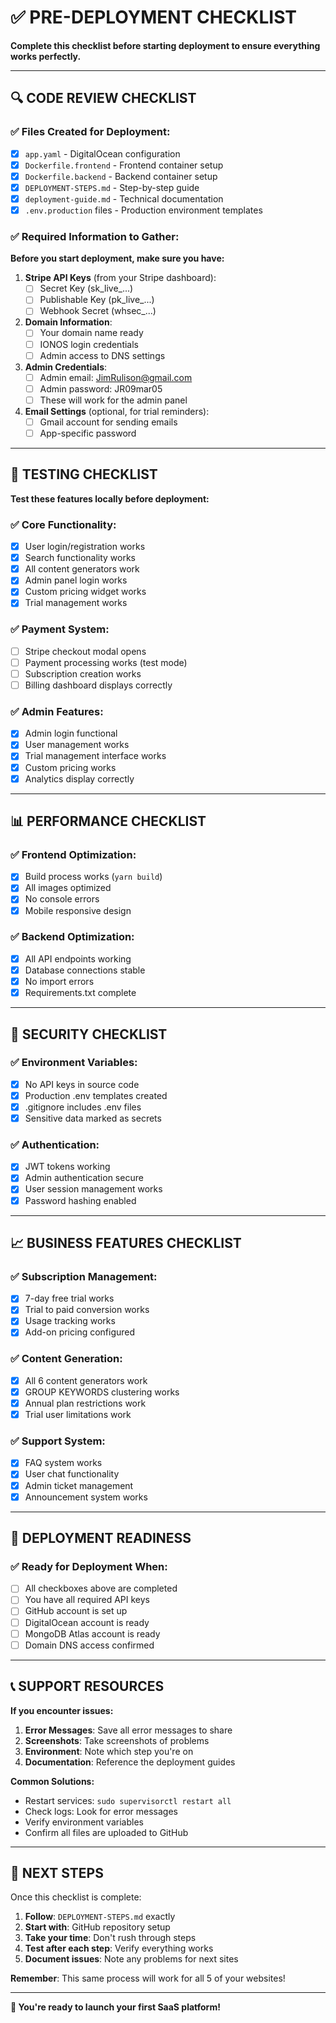 # ✅ PRE-DEPLOYMENT CHECKLIST

**Complete this checklist before starting deployment to ensure everything works perfectly.**

---

## 🔍 **CODE REVIEW CHECKLIST**

### ✅ **Files Created for Deployment:**
- [x] `app.yaml` - DigitalOcean configuration
- [x] `Dockerfile.frontend` - Frontend container setup
- [x] `Dockerfile.backend` - Backend container setup  
- [x] `DEPLOYMENT-STEPS.md` - Step-by-step guide
- [x] `deployment-guide.md` - Technical documentation
- [x] `.env.production` files - Production environment templates

### ✅ **Required Information to Gather:**

**Before you start deployment, make sure you have:**

1. **Stripe API Keys** (from your Stripe dashboard):
   - [ ] Secret Key (sk_live_...)
   - [ ] Publishable Key (pk_live_...)
   - [ ] Webhook Secret (whsec_...)

2. **Domain Information**:
   - [ ] Your domain name ready
   - [ ] IONOS login credentials
   - [ ] Admin access to DNS settings

3. **Admin Credentials**:
   - [ ] Admin email: JimRulison@gmail.com
   - [ ] Admin password: JR09mar05
   - [ ] These will work for the admin panel

4. **Email Settings** (optional, for trial reminders):
   - [ ] Gmail account for sending emails
   - [ ] App-specific password

---

## 🧪 **TESTING CHECKLIST**

**Test these features locally before deployment:**

### ✅ **Core Functionality:**
- [x] User login/registration works
- [x] Search functionality works  
- [x] All content generators work
- [x] Admin panel login works
- [x] Custom pricing widget works
- [x] Trial management works

### ✅ **Payment System:**
- [ ] Stripe checkout modal opens
- [ ] Payment processing works (test mode)
- [ ] Subscription creation works
- [ ] Billing dashboard displays correctly

### ✅ **Admin Features:**
- [x] Admin login functional
- [x] User management works
- [x] Trial management interface works
- [x] Custom pricing works
- [x] Analytics display correctly

---

## 📊 **PERFORMANCE CHECKLIST**

### ✅ **Frontend Optimization:**
- [x] Build process works (`yarn build`)
- [x] All images optimized
- [x] No console errors
- [x] Mobile responsive design

### ✅ **Backend Optimization:**
- [x] All API endpoints working
- [x] Database connections stable
- [x] No import errors
- [x] Requirements.txt complete

---

## 🔐 **SECURITY CHECKLIST**

### ✅ **Environment Variables:**
- [x] No API keys in source code
- [x] Production .env templates created
- [x] .gitignore includes .env files
- [x] Sensitive data marked as secrets

### ✅ **Authentication:**
- [x] JWT tokens working
- [x] Admin authentication secure
- [x] User session management works
- [x] Password hashing enabled

---

## 📈 **BUSINESS FEATURES CHECKLIST**

### ✅ **Subscription Management:**
- [x] 7-day free trial works
- [x] Trial to paid conversion works
- [x] Usage tracking works
- [x] Add-on pricing configured

### ✅ **Content Generation:**
- [x] All 6 content generators work
- [x] GROUP KEYWORDS clustering works
- [x] Annual plan restrictions work
- [x] Trial user limitations work

### ✅ **Support System:**
- [x] FAQ system works
- [x] User chat functionality
- [x] Admin ticket management
- [x] Announcement system works

---

## 🚀 **DEPLOYMENT READINESS**

### ✅ **Ready for Deployment When:**
- [ ] All checkboxes above are completed
- [ ] You have all required API keys
- [ ] GitHub account is set up
- [ ] DigitalOcean account is ready
- [ ] MongoDB Atlas account is ready
- [ ] Domain DNS access confirmed

---

## 📞 **SUPPORT RESOURCES**

**If you encounter issues:**

1. **Error Messages**: Save all error messages to share
2. **Screenshots**: Take screenshots of problems
3. **Environment**: Note which step you're on
4. **Documentation**: Reference the deployment guides

**Common Solutions:**
- Restart services: `sudo supervisorctl restart all`
- Check logs: Look for error messages
- Verify environment variables
- Confirm all files are uploaded to GitHub

---

## 🎯 **NEXT STEPS**

Once this checklist is complete:

1. **Follow**: `DEPLOYMENT-STEPS.md` exactly
2. **Start with**: GitHub repository setup
3. **Take your time**: Don't rush through steps
4. **Test after each step**: Verify everything works
5. **Document issues**: Note any problems for next sites

**Remember**: This same process will work for all 5 of your websites!

---

**🎉 You're ready to launch your first SaaS platform!**